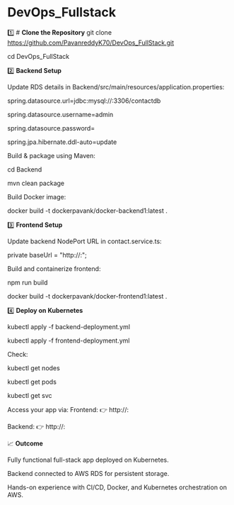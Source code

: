 # DevOps_Fullstack
1️⃣ # **Clone the Repository**
git clone https://github.com/PavanreddyK70/DevOps_FullStack.git

cd DevOps_FullStack

2️⃣ **Backend Setup**

Update RDS details in Backend/src/main/resources/application.properties:

spring.datasource.url=jdbc:mysql://<RDS-ENDPOINT>:3306/contactdb

spring.datasource.username=admin

spring.datasource.password=<yourpassword>

spring.jpa.hibernate.ddl-auto=update

Build & package using Maven:

cd Backend

mvn clean package

Build Docker image:

docker build -t dockerpavank/docker-backend1:latest .

3️⃣ **Frontend Setup**

Update backend NodePort URL in contact.service.ts:

private baseUrl = "http://<EC2-IP>:<NodePort>";

Build and containerize frontend:

npm run build

docker build -t dockerpavank/docker-frontend1:latest .

4️⃣ **Deploy on Kubernetes**

kubectl apply -f backend-deployment.yml

kubectl apply -f frontend-deployment.yml

Check:

kubectl get nodes

kubectl get pods

kubectl get svc

Access your app via:
Frontend:
👉 http://<EC2-Public-IP>:<Frontend-NodePort>

Backend:
👉 http://<EC2-Public-IP>:<Backend-NodePort>

📈 **Outcome**

Fully functional full-stack app deployed on Kubernetes.

Backend connected to AWS RDS for persistent storage.

Hands-on experience with CI/CD, Docker, and Kubernetes orchestration on AWS.
